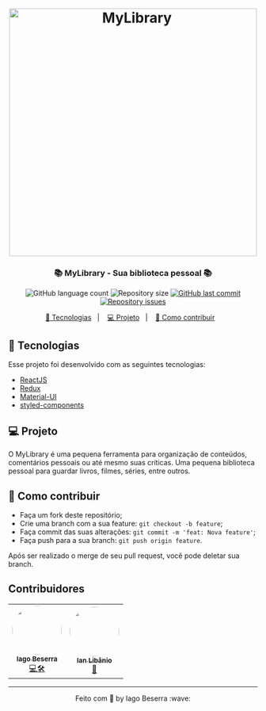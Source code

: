 <h1 align="center">
    <img alt="MyLibrary" title="Logo" src="https://i.imgur.com/u83YSHK.png" width="500px" />
</h1>

<h3 align="center">
   📚 MyLibrary - Sua biblioteca pessoal 📚
</h3>

<p align="center">
  <img alt="GitHub language count" src="https://img.shields.io/github/languages/count/iag0bezz/MyLibrary?style=for-the-badge">

  <img alt="Repository size" src="https://img.shields.io/github/repo-size/iag0bezz/MyLibrary?style=for-the-badge">
  
  <a href="https://github.com/iag0bezz/MyLibrary/commits/master">
    <img alt="GitHub last commit" src="https://img.shields.io/github/last-commit/iag0bezz/MyLibrary?style=for-the-badge">
  </a>

  <a href="https://github.com/iag0bezz/MyLibrary/issues">
    <img alt="Repository issues" src="https://img.shields.io/github/issues/iag0bezz/MyLibrary?style=for-the-badge">
  </a>
</p>

<p align="center">
  <a href="#-tecnologias">🚀 Tecnologias</a>&nbsp;&nbsp;&nbsp;|&nbsp;&nbsp;&nbsp;
  <a href="#-projeto">💻 Projeto</a>&nbsp;&nbsp;&nbsp;|&nbsp;&nbsp;&nbsp;
  <a href="#-como-contribuir">🤔 Como contribuir</a>&nbsp;&nbsp;&nbsp;

<br>

## 🚀 Tecnologias

Esse projeto foi desenvolvido com as seguintes tecnologias:

- [ReactJS](https://reactjs.org)
- [Redux](https://redux.js.org/)
- [Material-UI](https://material-ui.com/pt/)
- [styled-components](https://styled-components.com/)    

## 💻 Projeto

O MyLibrary é uma pequena ferramenta para organização de conteúdos, comentários pessoais ou até mesmo suas críticas. Uma pequena biblioteca pessoal para guardar livros, filmes, séries, entre outros.

## 🤔 Como contribuir

- Faça um fork deste repositório;
- Crie uma branch com a sua feature: `git checkout -b feature`;
- Faça commit das suas alterações: `git commit -m 'feat: Nova feature'`;
- Faça push para a sua branch: `git push origin feature`.

Após ser realizado o merge de seu pull request, você pode deletar sua branch.

## Contribuidores

<table>
  <tr>
    <td align="center"><a href="https://github.com/iag0bezz"><img style="border-radius: 50%;" src="https://github.com/iag0bezz.png?size=100" width="100px;" alt=""/><br /><sub><b>Iago Beserra</b></sub></a><br /><a href="https://github.com/iag0bezz" title="Software Engineer">💻🛠️</a></td>
    <td align="center"><a href="https://github.com/ianlibanio"><img style="border-radius: 50%;" src="https://github.com/ianlibanio.png?size=100" width="100px;" alt=""/><br /><sub><b>Ian Libânio</b></sub></a><br /><a href="https://github.com/ianlibanio" title="Writer">📰</a></td>
  </tr>
</table>
 
---

<p align="center">
    Feito com 🖤 by Iago Beserra :wave:
</p>
